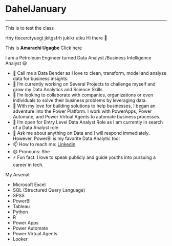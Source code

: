 # DahelJanuary
---

This is to test the class

rtny ttecerctyuegt jkitgsfrh jukikr   utku
Hi there 👋


This is **Amarachi Ugagbe**     Click [here](https://www.linkedin.com/in/data-analyst-amarachi-nwoke-ugagbe/)

I am a Petroleum Engineer turned Data Analyst /Business Intelligence Analyst 😃

- 🔭 Call me a Data Bender as I love to clean, transform, model and analyze data for business insights.
-  🔭 I’m currently working on Several Projects to challenge myself and grow my Data Analytics and Science Skills
- 👯 I’m looking to collaborate with companies, organizations or even individuals to solve their business problems by leveraging data.
- 🤔 With my love for building solutions to help businesses, I began an adventure into the Power Platform. I work with PowerApps, Power Automate, and Power Virtual Agents to automate business processes.
- 🤔 I’m open for Entry Level Data Analyst Role as I am currently in search of a Data Analyst role.
- 💬 Ask me about anything on Data and I will respond immediately. However, PowerBI is my favorite Data Analytic tool
- 📫 How to reach me: [Linkedin](https://www.linkedin.com/in/data-analyst-amarachi-nwoke-ugagbe/)
- 😄 Pronouns: She
- ⚡ Fun fact: I love to speak publicly and guide youths into pursuing a career in tech.


My Arsenal:

- Microsoft Excel
- SQL (Structured Query Language)
- SPSS
- PowerBI
- Tableau
- Python
- R
- Power Apps
- Power Automate
- Power Virtual Agents
- Looker
